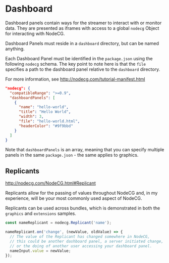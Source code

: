 # Dashboard

Dashboard panels contain ways for the streamer to interact with or monitor data. They are presented as iframes with access to a global `nodecg` Object for interacting with NodeCG.

Dashboard Panels must reside in a `dashboard` directory, but can be named anything.

Each Dashboard Panel must be identified in the `package.json` using the following `nodecg` schema. The key point to note here is that the `file` specifies a path to the dashboard panel relative to the `dashboard` directory.

For more information, see http://nodecg.com/tutorial-manifest.html

```json
"nodecg": {
  "compatibleRange": ">=0.9",
  "dashboardPanels": [
    {
      "name": "hello-world",
      "title": "Hello World",
      "width": 3,
      "file": "hello-world.html",
      "headerColor": "#9f9bbd"
    }
  ]
}
```

Note that `dashboardPanels` is an array, meaning that you can specify multiple panels in the same `package.json` - the same applies to graphics.

## Replicants

http://nodecg.com/NodeCG.html#Replicant

Replicants allow for the passing of values throughout NodeCG and, in my experience, will be your most commonly used aspect of NodeCG.

Replicants can be used across bundles, which is demonstrated in both the `graphics` and `extensions` samples.

```js
const nameReplicant = nodecg.Replicant('name');

nameReplicant.on('change', (newValue, oldValue) => {
  // The value of the Replicant has changed somewhere in NodeCG,
  // this could be another dashboard panel, a server initiated change,
  // or the doing of another user accessing your dashboard panel.
  nameInput.value = newValue;
});
```
